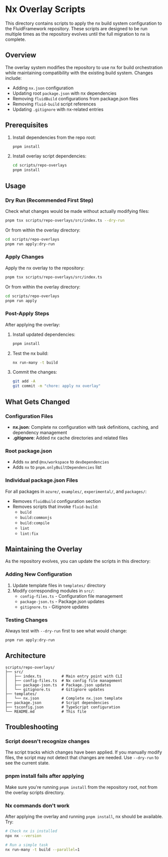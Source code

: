 # Nx Overlay Scripts

This directory contains scripts to apply the nx build system configuration to the FluidFramework repository. These scripts are designed to be run multiple times as the repository evolves until the full migration to nx is complete.

## Overview

The overlay system modifies the repository to use nx for build orchestration while maintaining compatibility with the existing build system. Changes include:

- Adding `nx.json` configuration
- Updating root `package.json` with nx dependencies
- Removing `fluidBuild` configurations from package.json files
- Removing `fluid-build` script references
- Updating `.gitignore` with nx-related entries

## Prerequisites

1. Install dependencies from the repo root:
   ```bash
   pnpm install
   ```

2. Install overlay script dependencies:
   ```bash
   cd scripts/repo-overlays
   pnpm install
   ```

## Usage

### Dry Run (Recommended First Step)

Check what changes would be made without actually modifying files:

```bash
pnpm tsx scripts/repo-overlays/src/index.ts --dry-run
```

Or from within the overlay directory:

```bash
cd scripts/repo-overlays
pnpm run apply:dry-run
```

### Apply Changes

Apply the nx overlay to the repository:

```bash
pnpm tsx scripts/repo-overlays/src/index.ts
```

Or from within the overlay directory:

```bash
cd scripts/repo-overlays
pnpm run apply
```

### Post-Apply Steps

After applying the overlay:

1. Install updated dependencies:
   ```bash
   pnpm install
   ```

2. Test the nx build:
   ```bash
   nx run-many -t build
   ```

3. Commit the changes:
   ```bash
   git add -A
   git commit -m "chore: apply nx overlay"
   ```

## What Gets Changed

### Configuration Files

- **nx.json**: Complete nx configuration with task definitions, caching, and dependency management
- **.gitignore**: Added nx cache directories and related files

### Root package.json

- Adds `nx` and `@nx/workspace` to `devDependencies`
- Adds `nx` to `pnpm.onlyBuiltDependencies` list

### Individual package.json Files

For all packages in `azure/`, `examples/`, `experimental/`, and `packages/`:

- Removes `fluidBuild` configuration section
- Removes scripts that invoke `fluid-build`:
  - `build`
  - `build:commonjs`
  - `build:compile`
  - `lint`
  - `lint:fix`

## Maintaining the Overlay

As the repository evolves, you can update the scripts in this directory:

### Adding New Configuration

1. Update template files in `templates/` directory
2. Modify corresponding modules in `src/`:
   - `config-files.ts` - Configuration file management
   - `package-json.ts` - Package.json updates
   - `gitignore.ts` - Gitignore updates

### Testing Changes

Always test with `--dry-run` first to see what would change:

```bash
pnpm run apply:dry-run
```

## Architecture

```
scripts/repo-overlays/
├── src/
│   ├── index.ts         # Main entry point with CLI
│   ├── config-files.ts  # Nx config file management
│   ├── package-json.ts  # Package.json updates
│   └── gitignore.ts     # Gitignore updates
├── templates/
│   └── nx.json          # Complete nx.json template
├── package.json         # Script dependencies
├── tsconfig.json        # TypeScript configuration
└── README.md            # This file
```

## Troubleshooting

### Script doesn't recognize changes

The script tracks which changes have been applied. If you manually modify files, the script may not detect that changes are needed. Use `--dry-run` to see the current state.

### pnpm install fails after applying

Make sure you're running `pnpm install` from the repository root, not from the overlay scripts directory.

### Nx commands don't work

After applying the overlay and running `pnpm install`, nx should be available. Try:

```bash
# Check nx is installed
npx nx --version

# Run a simple task
nx run-many -t build --parallel=1
```
